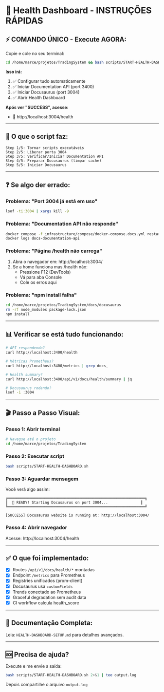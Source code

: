 # 🏥 Health Dashboard - INSTRUÇÕES RÁPIDAS

## ⚡ COMANDO ÚNICO - Execute AGORA:

Copie e cole no seu terminal:

```bash
cd /home/marce/projetos/TradingSystem && bash scripts/START-HEALTH-DASHBOARD.sh
```

**Isso irá:**
1. ✅ Configurar tudo automaticamente
2. ✅ Iniciar Documentation API (port 3400)
3. ✅ Iniciar Docusaurus (port 3004)
4. ✅ Abrir Health Dashboard

**Após ver "SUCCESS", acesse:**
- 🏥 http://localhost:3004/health

---

## 🎯 O que o script faz:

```
Step 1/5: Tornar scripts executáveis
Step 2/5: Liberar porta 3004
Step 3/5: Verificar/Iniciar Documentation API
Step 4/5: Preparar Docusaurus (limpar cache)
Step 5/5: Iniciar Docusaurus
```

---

## ❓ Se algo der errado:

### Problema: "Port 3004 já está em uso"
```bash
lsof -ti:3004 | xargs kill -9
```

### Problema: "Documentation API não responde"
```bash
docker compose -f infrastructure/compose/docker-compose.docs.yml restart documentation-api
docker logs docs-documentation-api
```

### Problema: "Página /health não carrega"
1. Abra o navegador em: http://localhost:3004/
2. Se a home funciona mas /health não:
   - Pressione F12 (DevTools)
   - Vá para aba Console
   - Cole os erros aqui

### Problema: "npm install falha"
```bash
cd /home/marce/projetos/TradingSystem/docs/docusaurus
rm -rf node_modules package-lock.json
npm install
```

---

## 📊 Verificar se está tudo funcionando:

```bash
# API respondendo?
curl http://localhost:3400/health

# Métricas Prometheus?
curl http://localhost:3400/metrics | grep docs_

# Health summary?
curl http://localhost:3400/api/v1/docs/health/summary | jq

# Docusaurus rodando?
lsof -i :3004
```

---

## 🎬 Passo a Passo Visual:

### Passo 1: Abrir terminal
```bash
# Navegue até o projeto
cd /home/marce/projetos/TradingSystem
```

### Passo 2: Executar script
```bash
bash scripts/START-HEALTH-DASHBOARD.sh
```

### Passo 3: Aguardar mensagem
Você verá algo assim:
```
╔═══════════════════════════════════════════════════════════════╗
║  🎉 READY! Starting Docusaurus on port 3004...               ║
╚═══════════════════════════════════════════════════════════════╝

[SUCCESS] Docusaurus website is running at: http://localhost:3004/
```

### Passo 4: Abrir navegador
Acesse: http://localhost:3004/health

---

## ✅ O que foi implementado:

- [x] Routes `/api/v1/docs/health/*` montadas
- [x] Endpoint `/metrics` para Prometheus
- [x] Registries unificados (prom-client)
- [x] Docusaurus usa `customFields`
- [x] Trends conectado ao Prometheus
- [x] Graceful degradation sem audit data
- [x] CI workflow calcula health_score

---

## 📖 Documentação Completa:

Leia: `HEALTH-DASHBOARD-SETUP.md` para detalhes avançados.

---

## 🆘 Precisa de ajuda?

Execute e me envie a saída:
```bash
bash scripts/START-HEALTH-DASHBOARD.sh 2>&1 | tee output.log
```

Depois compartilhe o arquivo `output.log`
